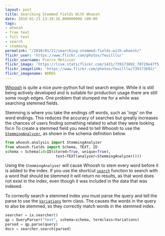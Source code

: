 ```yaml
---
layout: post
title: Searching Stemmed Fields With Whoosh
date: 2010-01-21 13:28:16.000000000 +00:00
tags:
- whoosh
- free text
- full text
- search
- stemming
permalink: "/2010/01/21/searching-stemmed-fields-with-whoosh/"
flickr_user: 'https://www.flickr.com/photos/feuilllu/'
flickr_username: Pierre Metivier
flickr_image: 'https://live.staticflickr.com/1431/739173692_70720e47f5_w.jpg'
flickr_imagelink: 'https://www.flickr.com/photos/feuilllu/739173692/'
flickr_imagename: WORDS
---
```

[Whoosh](http://whoosh.ca/) is quite a nice pure-python full text search engine. While it is still being
actively developed and is suitable for production usage there are still some rough edges. One problem that
stumped me for a while was searching stemmed fields.

Stemming is where you take the endings off words, such as 'ings' on the word endings. This reduces the
accuracy of searches but greatly increases the chances of users finding something related to what they were
looking for.n To create a stemmed field you need to tell Whoosh to use the
[`StemmingAnalyzer`](http://packages.python.org/Whoosh/api/analysis.html#whoosh.analysis.StemmingAnalyzer), as
shown in the schema definition below.

```python
from whoosh.analysis import StemmingAnalyzer
from whoosh.fields import Schema, TEXT, ID
schema = Schema(id=ID(stored=True, unique=True),
                       text=TEXT(analyzer=StemmingAnalyzer()))
```
<!--more-->

Using the `StemmingAnalyzer` will cause Whoosh to stem every word before it is added to the index. If you use
the shortcut [`search`](http://packages.python.org/Whoosh/api/searching.html#whoosh.searching.Searcher.search)
function to search with a word that should be stemmed it will return no results, as that word does not exist
in the index, even though it was included in the data that was indexed.

To correctly search a stemmed index you must parse the query and tell the parse to use the
[`Variations`](http://packages.python.org/Whoosh/api/query.html#whoosh.query.Variations) term class. The
causes the words in the query to also be stemmed, so they correctly match words in the stemmed index.

```python
searcher = ix.searcher()
qp = QueryParser("text", schema=schema, termclass=Variations)
parsed = qp.parse(query)
docs = searcher.search(parsed)
```
